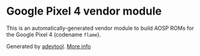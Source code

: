 # Google Pixel 4 vendor module

This is an automatically-generated vendor module to build AOSP ROMs for the Google Pixel 4 (codename `flame`).

Generated by [adevtool](https://github.com/kdrag0n/adevtool). [More info](https://github.com/kdrag0n/adevtool/blob/main/README.md)
